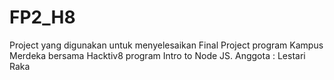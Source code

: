 # FP2_H8
Project yang digunakan untuk menyelesaikan Final Project program Kampus Merdeka bersama Hacktiv8 program Intro to Node JS.
Anggota : Lestari <br/>
          Raka
